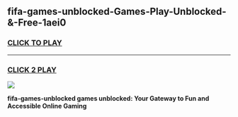 
## fifa-games-unblocked-Games-Play-Unblocked-&-Free-1aei0
<h3>
<a href="https://premium76.site?title=fifa-games-unblocked&ref=24A">CLICK TO PLAY</a></h3>
<hr>

<h3>
<a href="https://premium76.site?title=fifa-games-unblocked&ref=24A">CLICK 2 PLAY</a>
  
</h3>

<a href="https://premium76.site?title=fifa-games-unblocked&ref=24A"><img src="https://clearcache.store/games.png"></a>


**fifa-games-unblocked games unblocked: Your Gateway to Fun and Accessible Online Gaming**
